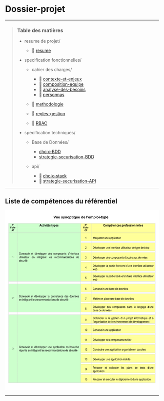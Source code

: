 # Dossier-projet

---

> ### Table des matières
>
> - resume de projet/
>
>   - 📄 [resume](./resume-projet/resume.md)
>
> - specification fonctionnelles/
>
>   - cahier des charges/
>
>     - 📄 [contexte-et-enjeux](./specification-fonctionnelles/cahier-des-charges/contexte-et-enjeux.md)
>     - 📄 [composition-equipe](./specification-fonctionnelles/cahier-des-charges/composition-equipe.md)
>     - 📄 [analyse-des-besoins](./specification-fonctionnelles/cahier-des-charges/analyse-des-besoins.md)
>     - 📄 [personnas](./specification-fonctionnelles/cahier-des-charges/personnas.md)
>
>   - 📄 [methodologie](./specification-fonctionnelles/methodologie.md)
>
>   - 📄 [regles-gestion](./specification-fonctionnelles/regles-gestion.md)
>   - 📄 [RBAC](./specification-fonctionnelles/RBAC.md)
>
> - specification techniques/
>
>   - Base de Données/
>     - [choix-BDD](./specification-techniques/base-de-donnee/choix-BDD.md)
>     - [strategie-securisation-BDD](./specification-techniques/base-de-donnee/strategie-securisation-BDD.md)
>   - api/
>
>     - 📄 [choix-stack](./specification-techniques/api/choix-stack-API.md)
>     - 📄 [strategie-securisation-API](./specification-techniques/api/strategie-securisation-API.md)

---

## Liste de compétences du référentiel

<img src="../docs/imgs/image.png" alt="images pour les competences du referentiel"/>

---
